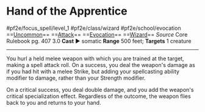 # Hand of the Apprentice
#pf2e/focus_spell/level_1 #pf2e/class/wizard #pf2e/school/evocation 
==[Uncommon](rules/traits/uncommon.md)== ==[Attack](rules/traits/attack.md)== ==[Evocation](rules/traits/evocation.md)== ==[Wizard](rules/traits/wizard.md)==
*Source* Core Rulebook pg. 407 3.0
**Cast** ► somatic
**Range** 500 feet; **Targets** 1 creature

---
You hurl a held melee weapon with which you are trained at the target, making a spell attack roll. On a success, you deal the weapon's damage as if you had hit with a melee Strike, but adding your spellcasting ability modifier to damage, rather than your Strength modifier.

On a critical success, you deal double damage, and you add the weapon's critical specialization effect. Regardless of the outcome, the weapon flies back to you and returns to your hand.